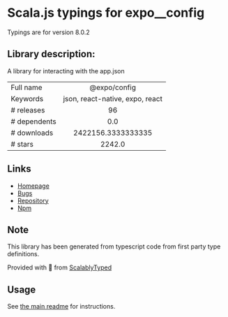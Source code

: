 
# Scala.js typings for expo__config

Typings are for version 8.0.2

## Library description:
A library for interacting with the app.json

|                    |                 |
| ------------------ | :-------------: |
| Full name          | @expo/config |
| Keywords           | json, react-native, expo, react |
| # releases         | 96 |
| # dependents       | 0.0 |
| # downloads        | 2422156.3333333335 |
| # stars            | 2242.0 |

## Links
- [Homepage](https://github.com/expo/expo-cli/tree/main/packages/config#readme)
- [Bugs](https://github.com/expo/expo-cli/issues)
- [Repository](https://github.com/expo/expo-cli)
- [Npm](https://www.npmjs.com/package/%40expo%2Fconfig)
    


## Note
This library has been generated from typescript code from first party type definitions.

Provided with :purple_heart: from [ScalablyTyped](https://github.com/oyvindberg/ScalablyTyped)

## Usage
See [the main readme](../../readme.md) for instructions.


